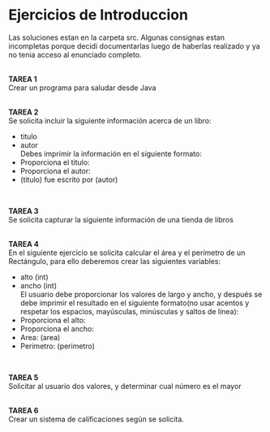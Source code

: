 # Ejercicios de Introduccion

Las soluciones estan en la carpeta src. Algunas consignas estan incompletas porque decidi documentarlas luego de haberlas realizado y ya no tenia acceso al enunciado completo.<br>
<br>

<b>TAREA 1</b><br>
Crear un programa para saludar desde Java<br>
<br>
 
<b>TAREA 2</b><br>
Se solicita incluir la siguiente información acerca de un libro:<br>
+ titulo<br>
+ autor<br>
Debes imprimir la información en el siguiente formato:<br>
+ Proporciona el titulo:<br>
+ Proporciona el autor:<br>
+ (titulo) fue escrito por (autor)<br>
<br>
  
<b>TAREA 3</b><br>
Se solicita capturar la siguiente información de una tienda de libros<br>
<br>

<b>TAREA 4</b><br>
En el siguiente ejercicio se solicita calcular el área y el perímetro de un Rectángulo, para ello deberemos crear las siguientes variables:<br>
+ alto (int)<br>
+ ancho (int)<br>
El usuario debe proporcionar los valores de largo y ancho, y después se debe imprimir el resultado en el siguiente formato(no usar acentos y respetar los espacios, mayúsculas, minúsculas y saltos de línea):<br>
+ Proporciona el alto:<br>
+ Proporciona el ancho:<br>
+ Area: (area)<br>
+ Perimetro: (perimetro)<br>
<br>

<b>TAREA 5</b><br>
Solicitar al usuario dos valores, y determinar cual número es el mayor<br>
<br>

<b>TAREA 6</b><br>
Crear un sistema de calificaciones según se solicita.<br>
